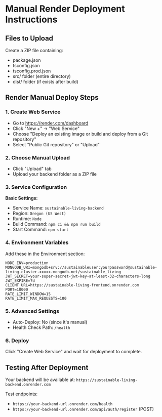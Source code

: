 # Manual Render Deployment Instructions

## Files to Upload
Create a ZIP file containing:
- package.json
- tsconfig.json
- tsconfig.prod.json
- src/ folder (entire directory)
- dist/ folder (if exists after build)

## Render Manual Deploy Steps

### 1. Create Web Service
- Go to https://render.com/dashboard
- Click "New +" → "Web Service"
- Choose "Deploy an existing image or build and deploy from a Git repository"
- Select "Public Git repository" or "Upload"

### 2. Choose Manual Upload
- Click "Upload" tab
- Upload your backend folder as a ZIP file

### 3. Service Configuration
**Basic Settings:**
- Service Name: `sustainable-living-backend`
- Region: `Oregon (US West)`
- Runtime: `Node`
- Build Command: `npm ci && npm run build`
- Start Command: `npm start`

### 4. Environment Variables
Add these in the Environment section:

```
NODE_ENV=production
MONGODB_URI=mongodb+srv://sustainableuser:yourpassword@sustainable-living-cluster.xxxxx.mongodb.net/sustainable_living
JWT_SECRET=your-super-secret-jwt-key-at-least-32-characters-long
JWT_EXPIRE=7d
CLIENT_URL=https://sustainable-living-frontend.onrender.com
PORT=10000
RATE_LIMIT_WINDOW=15
RATE_LIMIT_MAX_REQUESTS=100
```

### 5. Advanced Settings
- Auto-Deploy: No (since it's manual)
- Health Check Path: `/health`

### 6. Deploy
Click "Create Web Service" and wait for deployment to complete.

## Testing After Deployment
Your backend will be available at: `https://sustainable-living-backend.onrender.com`

Test endpoints:
- `https://your-backend-url.onrender.com/health`
- `https://your-backend-url.onrender.com/api/auth/register` (POST)
